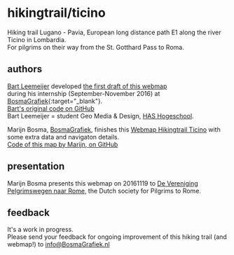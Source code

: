 # hikingtrail/ticino

Hiking trail Lugano - Pavia, European long distance path E1 along the river Ticino in Lombardia.  
For pilgrims on their way from the St. Gotthard Pass to Roma.

## authors
[Bart Leemeijer](https://nl.linkedin.com/in/bartleemeijer) developed [the first draft of this webmap](https://leemeijer.github.io/E1-Ticino/)  
during his internship (September-November 2016) at [BosmaGrafiek](http://www.BosmaGrafiek.nl){:target="_blank"}.  
[Bart's original code on GitHub](https://github.com/leemeijer/E1-Ticino)  
Bart Leemeijer = student Geo Media & Design, [HAS Hogeschool](https://www.HASHogeschool.nl).

Marijn Bosma, [BosmaGrafiek](http://www.BosmaGrafiek.nl), finishes this [Webmap Hikingtrail Ticino](https://hikingtrail.github.io/ticino) with some extra data and navigaton details.  
[Code of this map by Marijn, on GitHub](https://github.com/hikingtrail/ticino)

## presentation
Marijn Bosma presents this webmap on 20161119 to [De Vereniging Pelgrimswegen naar Rome,](http://www.Pelgrimswegen.nl) the Dutch society for Pilgrims to Rome.

## feedback
It's a work in progress.  
Please send your feedback for ongoing improvement of this hiking trail (and webmap!) to info@BosmaGrafiek.nl
